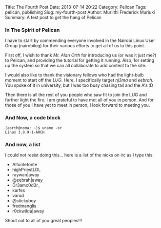 Title: The Fourth Post
Date: 2013-07-14 20:22
Category: Pelican
Tags: pelican, publishing
Slug: my-fourth-post
Author: Muriithi Frederick Muriuki
Summary: A test post to get the hang of Pelican

### In The Spirit of Pelican

I have to start by commending everyone involved in the Nairobi Linux User Group (nairobilug) for their various efforts to get all of us to this point.

First off, I wish to thank *Mr. Alan Orth* for introducing us (or was it just me?) to Pelican, and providing the tutorial for getting it running. Also, for setting up the system so that we can all collaborate to add content to the site.

I would also like to thank the visionary fellows who had the light-bulb moment to start off the *LUG*. Here, I specifically target *nj3ma* and *eebrah*. You spoke of it in university, but I was too busy chasing tail and the A's :D

Then there is all the rest of you people who saw fit to join the LUG and further light the fire. I am grateful to have met all of you in person. And for those of you I have yet to meet in person, I look forward to meeting you.

### And Now, a code block

    [aorth@noma: ~]$ uname -sr
    Linux 3.9.9-1-ARCH

### And now, a list

I could not resist doing this... here is a list of the nicks on irc as I type this:

* Alfontefonte
* highPriestLOL
* raywan|away
* @eebrah|away
* Dr3amc0d3r_
* karfes
* varud
* @stickyboy
* fredmanglis
* r0ckwilda|away

Shout out to all of you great peoples!!!
